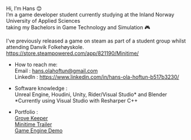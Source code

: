 Hi, I’m Hans 😊 \
I’m a game developer student currently studying at the Inland Norway University of Applied Sciences\
 taking my Bachelors in Game Technology and Simulation 🎮

I've previously released a game on steam as part of a student group whilst attending Danvik Folkehøyskole.\
https://store.steampowered.com/app/821190/Minitime/

- How to reach me:\
Email : <hans.olahoftun@gmail.com>\
LinkedIn : https://www.linkedin.com/in/hans-ola-hoftun-b517b3230/

- Software knowledge :\
  Unreal Engine, Houdini, Unity, Rider/Visual Studio* and Blender\
    *Currently using Visual Studio with Resharper C++

- Portfolio :\
[Grove Keeper](https://magnus2022.itch.io/grove-keeper-demo)\
[Minitime Trailer](https://www.youtube.com/watch?v=HdfZchMF2Co)\
[Game Engine Demo](https://youtu.be/syhzzIdVAc4)



<!---
Xephoney/Xephoney is a ✨ special ✨ repository because its `README.md` (this file) appears on your GitHub profile.
You can click the Preview link to take a look at your changes.
--->
